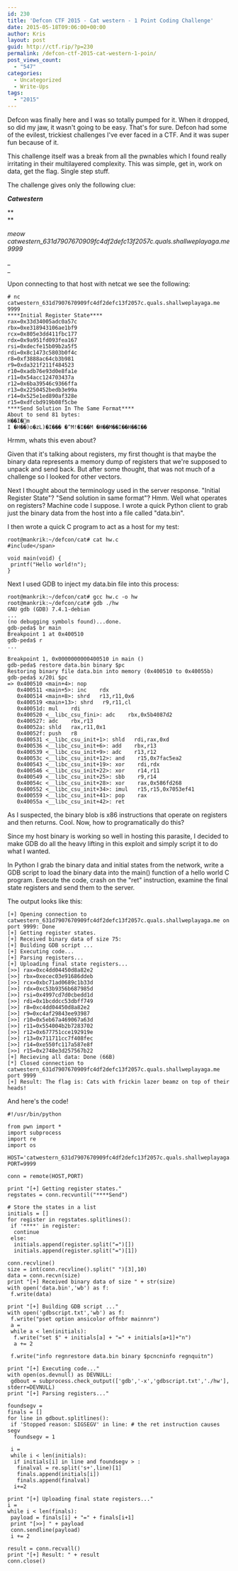 ```yaml
---
id: 230
title: 'Defcon CTF 2015 - Cat western - 1 Point Coding Challenge'
date: 2015-05-18T09:06:00+00:00
author: Kris
layout: post
guid: http://ctf.rip/?p=230
permalink: /defcon-ctf-2015-cat-western-1-poin/
post_views_count:
  - "547"
categories:
  - Uncategorized
  - Write-Ups
tags:
  - "2015"
---
```

Defcon was finally here and I was so totally pumped for it. When it dropped, so did my jaw, it wasn't going to be easy. That's for sure. Defcon had some of the evilest, trickiest challenges I've ever faced in a CTF. And it was super fun because of it.

This challenge itself was a break from all the pwnables which I found really irritating in their multilayered complexity. This was simple, get in, work on data, get the flag. Single step stuff.

The challenge gives only the following clue:

**_Catwestern_**
  
**  
** 
  
_meow catwestern_631d7907670909fc4df2defc13f2057c.quals.shallweplayaga.me 9999_
  
_  
_ 
  
Upon connecting to that host with netcat we see the following:

```
# nc catwestern_631d7907670909fc4df2defc13f2057c.quals.shallweplayaga.me 9999
****Initial Register State****
rax=0x33d34005adc0a57c
rbx=0xe318943106ae1bf9
rcx=0x805e3dd411fbc177
rdx=0x9a951fd093fea167
rsi=0xdecfe15b09b2a5f5
rdi=0x8c1473c5803b0f4c
r8=0xf3888ac64cb3b981
r9=0xda321f211f484523
r10=0xadb76e93d0e8fa1e
r11=0x54acc124703437a
r12=0x6ba39546c9366ffa
r13=0x2250452bedb3e99a
r14=0x525e1ed890af328e
r15=0xdfcbd919b08f5cbe
****Send Solution In The Same Format****
About to send 81 bytes: 
H��I�׵m
I �H��)o�zL)�I��� �^M!�I��M �H��M��I��H��I��
```

Hrmm, whats this even about?

Given that it's talking about registers, my first thought is that maybe the binary data represents a memory dump of registers that we're supposed to unpack and send back. But after some thought, that was not much of a challenge so I looked for other vectors.

Next I thought about the terminology used in the server response. "Initial Register State"? "Send solution in same format"? Hmm. Well what operates on registers? Machine code I suppose. I wrote a quick Python client to grab just the binary data from the host into a file called "data.bin".

I then wrote a quick C program to act as a host for my test:

```
root@mankrik:~/defcon/cat# cat hw.c
#include</span>

void main(void) {
 printf("Hello world!n");
}
```

Next I used GDB to inject my data.bin file into this process:

```
root@mankrik:~/defcon/cat# gcc hw.c -o hw
root@mankrik:~/defcon/cat# gdb ./hw
GNU gdb (GDB) 7.4.1-debian
...
(no debugging symbols found)...done.
gdb-peda$ br main
Breakpoint 1 at 0x400510
gdb-peda$ r
...

Breakpoint 1, 0x0000000000400510 in main ()
gdb-peda$ restore data.bin binary $pc
Restoring binary file data.bin into memory (0x400510 to 0x40055b)
gdb-peda$ x/20i $pc
=> 0x400510 <main+4>: nop
   0x400511 <main+5>: inc    rdx
   0x400514 <main+8>: shrd   r13,r11,0x6
   0x400519 <main+13>: shrd   r9,r11,cl
   0x40051d: mul    rdi
   0x400520 <__libc_csu_fini>: adc    rbx,0x5b4087d2
   0x400527: adc    rbx,r13
   0x40052a: shld   rax,r11,0x1
   0x40052f: push   r8
   0x400531 <__libc_csu_init+1>: shld   rdi,rax,0xd
   0x400536 <__libc_csu_init+6>: add    rbx,r13
   0x400539 <__libc_csu_init+9>: adc    r13,r12
   0x40053c <__libc_csu_init+12>: and    r15,0x7fac5ea2
   0x400543 <__libc_csu_init+19>: xor    rdi,rdx
   0x400546 <__libc_csu_init+22>: xor    r14,r11
   0x400549 <__libc_csu_init+25>: sbb    r9,r14
   0x40054c <__libc_csu_init+28>: xor    rax,0x586fd268
   0x400552 <__libc_csu_init+34>: imul   r15,r15,0x7053ef41
   0x400559 <__libc_csu_init+41>: pop    rax
   0x40055a <__libc_csu_init+42>: ret    
```

As I suspected, the binary blob is x86 instructions that operate on registers and then returns. Cool. Now, how to programatically do this?

Since my host binary is working so well in hosting this parasite, I decided to make GDB do all the heavy lifting in this exploit and simply script it to do what I wanted.

In Python I grab the binary data and initial states from the network, write a GDB script to load the binary data into the main() function of a hello world C program. Execute the code, crash on the "ret" instruction, examine the final state registers and send them to the server.

The output looks like this:

```
[+] Opening connection to catwestern_631d7907670909fc4df2defc13f2057c.quals.shallweplayaga.me on port 9999: Done
[+] Getting register states.
[+] Received binary data of size 75:
[+] Building GDB script ...
[+] Executing code...
[+] Parsing registers...
[+] Uploading final state registers...
[>>] rax=0xc4dd04450d8a82e2
[>>] rbx=0xecec03e91686ddeb
[>>] rcx=0xbc71ad0689c1b33d
[>>] rdx=0xc53b9356b687985d
[>>] rsi=0x4997cd7d0cbedd1d
[>>] rdi=0x1bcddcc53dbff749
[>>] r8=0xc4dd04450d8a82e2
[>>] r9=0xc4af29843ee93987
[>>] r10=0x5eb67a469067a63d
[>>] r11=0x554004b2b7283702
[>>] r12=0x677751cce192919e
[>>] r13=0x711711cc7f408fec
[>>] r14=0xe550fc117a587e8f
[>>] r15=0x2748e3d257567b22
[+] Recieving all data: Done (66B)
[*] Closed connection to catwestern_631d7907670909fc4df2defc13f2057c.quals.shallweplayaga.me port 9999
[+] Result: The flag is: Cats with frickin lazer beamz on top of their heads!
```

And here's the code!

```
#!/usr/bin/python

from pwn import *
import subprocess
import re
import os

HOST='catwestern_631d7907670909fc4df2defc13f2057c.quals.shallweplayaga.me'
PORT=9999

conn = remote(HOST,PORT)

print "[+] Getting register states."
regstates = conn.recvuntil("****Send")

# Store the states in a list
initials = []
for register in regstates.splitlines():
 if '****' in register:
  continue
 else:
  initials.append(register.split("=")[])
  initials.append(register.split("=")[1])
   
conn.recvline()
size = int(conn.recvline().split(" ")[3],10)
data = conn.recvn(size)
print "[+] Received binary data of size " + str(size)
with open('data.bin','wb') as f:
 f.write(data) 

print "[+] Building GDB script ..."
with open('gdbscript.txt','wb') as f:
 f.write("pset option ansicolor offnbr mainnrn")
 a = 
 while a < len(initials):
  f.write("set $" + initials[a] + "=" + initials[a+1]+"n")
  a += 2
 
 f.write("info regnrestore data.bin binary $pcncninfo regnquitn")

print "[+] Executing code..."
with open(os.devnull) as DEVNULL:
 gdbout = subprocess.check_output(['gdb','-x','gdbscript.txt','./hw'], stderr=DEVNULL)
print "[+] Parsing registers..."

foundsegv = 
finals = []
for line in gdbout.splitlines():
 if 'Stopped reason: SIGSEGV' in line: # the ret instruction causes segv
  foundsegv = 1
 
 i = 
 while i < len(initials):
  if initials[i] in line and foundsegv > :
   finalval = re.split('s+',line)[1]
   finals.append(initials[i])
   finals.append(finalval)
  i+=2

print "[+] Uploading final state registers..."
i = 
while i < len(finals):
 payload = finals[i] + "=" + finals[i+1]
 print "[>>] " + payload
 conn.sendline(payload)
 i += 2
 
result = conn.recvall()
print "[+] Result: " + result
conn.close()
```